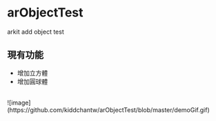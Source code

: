 # arObjectTest
arkit add object test

## 現有功能
- 增加立方體
- 增加圓球體
</br>
![image](https://github.com/kiddchantw/arObjectTest/blob/master/demoGif.gif)



